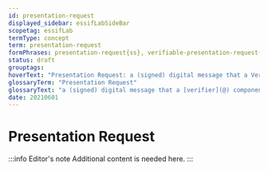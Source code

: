 ```yaml
---
id: presentation-request
displayed_sidebar: essifLabSideBar
scopetag: essifLab
termType: concept
term: presentation-request
formPhrases: presentation-request{ss}, verifiable-presentation-request{ss}
status: draft
grouptags:
hoverText: "Presentation Request: a (signed) digital message that a Verifier component sends to a Holder component asking for specific data from one or more Verifiable Credentials that are issued by specific Parties."
glossaryTerm: "Presentation Request"
glossaryText: "a (signed) digital message that a [verifier](@) component sends to a [holder](@) component asking for specific data from one or more [verifiable](verify@) [credential](@) that are issued by specific Parties."
date: 20210601
---
```


# Presentation Request


:::info Editor's note
Additional content is needed here.
:::

